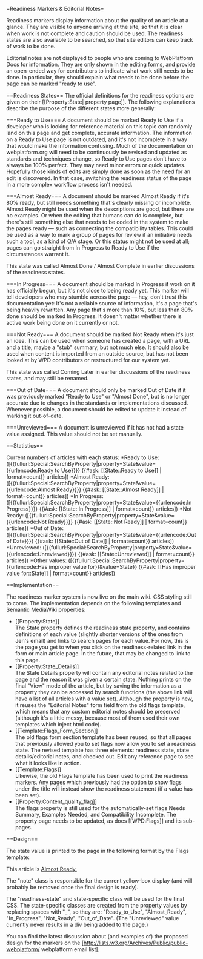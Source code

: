 =Readiness Markers & Editorial Notes=

Readiness markers display information about the quality of an article at a glance.  They are visible to anyone arriving at the site, so that it is clear when work is not complete and caution should be used.  The readiness states are also available to be searched, so that site editors can keep track of work to be done.

Editorial notes are not displayed to people who are coming to WebPlatform Docs for information.  They are only shown in the editing forms, and provide an open-ended way for contributors to indicate what work still needs to be done.  In particular, they should explain what needs to be done before the page can be marked "ready to use".


==Readiness States==
The official definitions for the readiness options are given on their [[Property:State| property page]].  The following explanations describe the purpose of the different states more generally:

===Ready to Use===
A document should be marked Ready to Use if a developer who is looking for reference material on this topic can randomly land on this page and get complete, accurate information. The information on a Ready to Use page is not outdated, and it's not incomplete in a way that would make the information confusing. Much of the documentation on webplatform.org will need to be continuously be revised and updated as standards and techniques change, so Ready to Use pages don't have to always be 100% perfect. They may need minor errors or quick updates.  Hopefully those kinds of edits are simply done as soon as the need for an edit is discovered. In that case, switching the readiness status of the page in a more complex workflow process isn't needed.

===Almost Ready===
A document should be marked Almost Ready if it's 80% ready, but still needs something that's clearly missing or incomplete.  Almost Ready might be used when the descriptions are good, but there are no examples. Or when the editing that humans can do is complete, but there's still something else that needs to be coded in the system to make the pages ready — such as connecting the compatibility tables. This could be used as a way to mark a group of pages for review if an initiative needs such a tool, as a kind of Q/A stage. Or this status might not be used at all; pages can go straight from In Progress to Ready to Use if the circumstances warrant it.

This state was called Almost Done / Almost Complete in earlier discussions of the readiness states.

===In Progress===
A document should be marked In Progress if work on it has officially begun, but it's not close to being ready yet. This marker will tell developers who may stumble across the page — hey, don't trust this documentation yet: It's not a reliable source of information, it's a page that's being heavily rewritten. Any page that's more than 10%, but less than 80% done should be marked In Progress. It doesn't matter whether there is active work being done on it currently or not. 

===Not Ready===
A document should be marked Not Ready when it's just an idea. This can be used when someone has created a page, with a URL and a title, maybe a "stub" summary, but not much else. It should also be used when content is imported from an outside source, but has not been looked at by WPD contributors or restructured for our system yet.

This state was called Coming Later in earlier discussions of the readiness states, and may still be renamed.

===Out of Date===
A document should only be marked Out of Date if it was previously marked "Ready to Use" or "Almost Done", but is no longer accurate due to changes in the standards or implementations discussed.  Whenever possible, a document should be edited to update it instead of marking it out-of-date.

===Unreviewed=== 
A document is unreviewed if it has not had a state value assigned.  This value should not be set manually.

==Statistics==

Current numbers of articles with each status:
*Ready to Use: ([{{fullurl:Special:SearchByProperty|property=State&value={{urlencode:Ready to Use}}}}  {{#ask: [[State::Ready to Use]] | format=count}} articles])
*Almost Ready: ([{{fullurl:Special:SearchByProperty|property=State&value={{urlencode:Almost Ready}}}}  {{#ask: [[State::Almost Ready]] | format=count}} articles])
*In Progress: ([{{fullurl:Special:SearchByProperty|property=State&value={{urlencode:In Progress}}}}  {{#ask: [[State::In Progress]] | format=count}} articles])
*Not Ready: ([{{fullurl:Special:SearchByProperty|property=State&value={{urlencode:Not Ready}}}}  {{#ask: [[State::Not Ready]] | format=count}} articles])
*Out of Date: ([{{fullurl:Special:SearchByProperty|property=State&value={{urlencode:Out of Date}}}}  {{#ask: [[State::Out of Date]] | format=count}} articles])
*Unreviewed: ([{{fullurl:Special:SearchByProperty|property=State&value={{urlencode:Unreviewed}}}}  {{#ask: [[State::Unreviewed]] | format=count}} articles])
*Other values: ([{{fullurl:Special:SearchByProperty|property={{urlencode:Has improper value for}}&value=State}}  {{#ask: [[Has improper value for::State]] | format=count}} articles])

==Implementation==

The readiness marker system is now live on the main wiki.  CSS styling still to come.  The implementation depends on the following templates and Semantic MediaWiki properties:

* [[Property:State]]<br/>
The State property defines the readiness state property, and contains definitions of each value (slightly shorter versions of the ones from Jen's email) and links to search pages for each value.  For now, this is the page you get to when you click on the readiness-related link in the form or main article page.    In the future, that may be changed to link to this page.
* [[Property:State_Details]]<br/>
The State Details property will contain any editorial notes related to the page and the reason it was given a certain state.  Nothing prints on the final "View" mode of the article, but by saving the information as a property they can be accessed by search functions (the above link will have a list of all articles with a value set).  Although the property is new, it reuses the "Editorial Notes" form field from the old flags template, which means that any custom editorial notes should be preserved (although it's a little messy, because most of them used their own templates which inject html code).
* [[Template:Flags_Form_Section]]<br/>
The old flags form section template has been reused, so that all pages that previously allowed you to set flags now allow you to set a readiness state.  The revised template has three elements: readiness state, state details/editorial notes, and checked out.  Edit any reference page to see what it looks like in action.
*  [[Template:Flags]]<br/>
Likewise, the old Flags template has been used to print the readiness markers.  Any pages which previously had the option to show flags under the title will instead show the readiness statement (if a value has been set).
* [[Property:Content_quality_flag]]<br/>
The flags property is still used for the automatically-set flags Needs Summary, Examples Needed, and Compatibility Incomplete.  The property page needs to be updated, as does [[WPD:Flags]] and its sub-pages.

==Design==

The state value is printed to the page in the following format by the Flags template:

<syntaxhighlight>
<div class="note readiness-state Almost_Ready"> 
<p>This article is <a href="/wiki/Property:State" title="Property:State">Almost Ready.</a>
</p>
</div>
</syntaxhighlight>

The "note" class is responsible for the current yellow-box display (and will probably be removed once the final design is ready).  

The "readiness-state" and state-specific class will be used for the final CSS.  The state-specific classes are created from the property values by replacing spaces with "_", so they are: "Ready_to_Use", "Almost_Ready", "In_Progress", "Not_Ready", "Out_of_Date".  (The "Unreviewed" value currently never results in a div being added to the page.)

You can find the latest discussion about (and examples of) the proposed design for the markers on the [http://lists.w3.org/Archives/Public/public-webplatform/ webplatform email list].